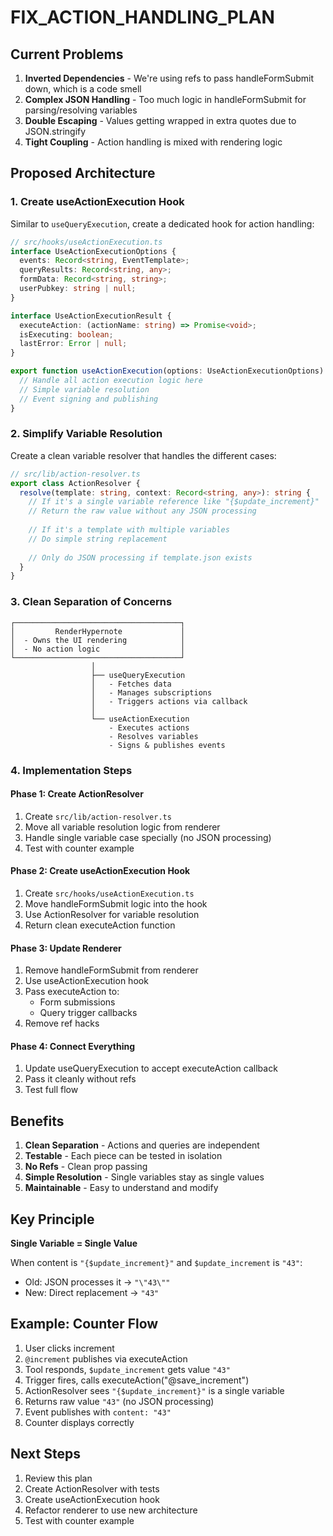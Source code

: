 # FIX_ACTION_HANDLING_PLAN

## Current Problems

1. **Inverted Dependencies** - We're using refs to pass handleFormSubmit down, which is a code smell
2. **Complex JSON Handling** - Too much logic in handleFormSubmit for parsing/resolving variables
3. **Double Escaping** - Values getting wrapped in extra quotes due to JSON.stringify
4. **Tight Coupling** - Action handling is mixed with rendering logic

## Proposed Architecture

### 1. Create useActionExecution Hook
Similar to `useQueryExecution`, create a dedicated hook for action handling:

```typescript
// src/hooks/useActionExecution.ts
interface UseActionExecutionOptions {
  events: Record<string, EventTemplate>;
  queryResults: Record<string, any>;
  formData: Record<string, string>;
  userPubkey: string | null;
}

interface UseActionExecutionResult {
  executeAction: (actionName: string) => Promise<void>;
  isExecuting: boolean;
  lastError: Error | null;
}

export function useActionExecution(options: UseActionExecutionOptions): UseActionExecutionResult {
  // Handle all action execution logic here
  // Simple variable resolution
  // Event signing and publishing
}
```

### 2. Simplify Variable Resolution

Create a clean variable resolver that handles the different cases:

```typescript
// src/lib/action-resolver.ts
export class ActionResolver {
  resolve(template: string, context: Record<string, any>): string {
    // If it's a single variable reference like "{$update_increment}"
    // Return the raw value without any JSON processing
    
    // If it's a template with multiple variables
    // Do simple string replacement
    
    // Only do JSON processing if template.json exists
  }
}
```

### 3. Clean Separation of Concerns

```
┌─────────────────────────────────────┐
│         RenderHypernote             │
│  - Owns the UI rendering            │
│  - No action logic                  │
└─────────────────────────────────────┘
                  │
                  ├── useQueryExecution
                  │   - Fetches data
                  │   - Manages subscriptions
                  │   - Triggers actions via callback
                  │
                  └── useActionExecution
                      - Executes actions
                      - Resolves variables
                      - Signs & publishes events
```

### 4. Implementation Steps

#### Phase 1: Create ActionResolver
1. Create `src/lib/action-resolver.ts`
2. Move all variable resolution logic from renderer
3. Handle single variable case specially (no JSON processing)
4. Test with counter example

#### Phase 2: Create useActionExecution Hook
1. Create `src/hooks/useActionExecution.ts`
2. Move handleFormSubmit logic into the hook
3. Use ActionResolver for variable resolution
4. Return clean executeAction function

#### Phase 3: Update Renderer
1. Remove handleFormSubmit from renderer
2. Use useActionExecution hook
3. Pass executeAction to:
   - Form submissions
   - Query trigger callbacks
4. Remove ref hacks

#### Phase 4: Connect Everything
1. Update useQueryExecution to accept executeAction callback
2. Pass it cleanly without refs
3. Test full flow

## Benefits

1. **Clean Separation** - Actions and queries are independent
2. **Testable** - Each piece can be tested in isolation
3. **No Refs** - Clean prop passing
4. **Simple Resolution** - Single variables stay as single values
5. **Maintainable** - Easy to understand and modify

## Key Principle

**Single Variable = Single Value**

When content is `"{$update_increment}"` and `$update_increment` is `"43"`:
- Old: JSON processes it → `"\"43\""`
- New: Direct replacement → `"43"`

## Example: Counter Flow

1. User clicks increment
2. `@increment` publishes via executeAction
3. Tool responds, `$update_increment` gets value `"43"`
4. Trigger fires, calls executeAction("@save_increment")
5. ActionResolver sees `"{$update_increment}"` is a single variable
6. Returns raw value `"43"` (no JSON processing)
7. Event publishes with `content: "43"`
8. Counter displays correctly

## Next Steps

1. Review this plan
2. Create ActionResolver with tests
3. Create useActionExecution hook
4. Refactor renderer to use new architecture
5. Test with counter example